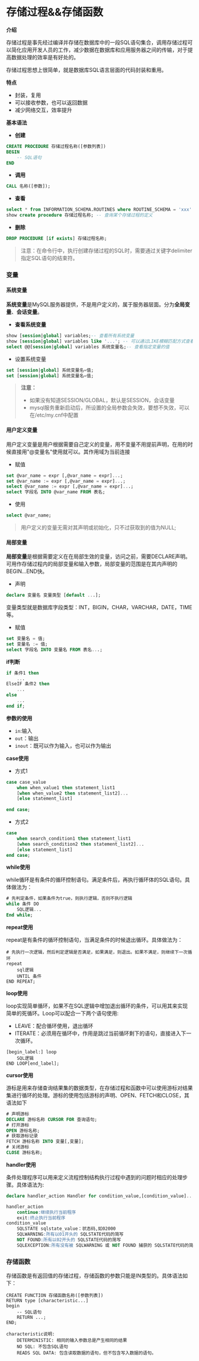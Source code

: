 # 存储过程&&存储函数

**介绍**

存储过程是事先经过编译并存储在数据库中的一段SQL语句集合，调用存储过程可以简化应用开发人员的工作，减少数据在数据库和应用服务器之间的传输，对于提高数据处理的效率是有好处的。

存储过程思想上很简单，就是数据库SQL语言层面的代码封装和重用。



**特点**

- 封装，复用
- 可以接收参数，也可以返回数据
- 减少网络交互，效率提升



**基本语法**

- **创建**

```sql
CREATE PROCEDURE 存储过程名称([参数列表])
BEGIN
	-- SQL语句
END
```

- **调用**

```sql
CALL 名称([参数]);
```

- **查看**

```sql 
select * from INFORMATION_SCHEMA.ROUTINES where ROUTINE_SCHEMA = 'xxx' ; -- 查询指定数据库的存储过程及状态信息
show create procedure 存储过程名称; -- 查询某个存储过程的定义
```

- **删除**

```sql
DROP PROCEDURE [if exists] 存储过程名称;
```



> 注意：在命令行中，执行创建存储过程的SQL时，需要通过关键字delimiter指定SQL语句的结束符。





### **变量**

#### 系统变量

**系统变量**是MySQL服务器提供，不是用户定义的，属于服务器层面。分为**全局变量**、**会话变量**。

- **查看系统变量**

```sql
show [session|global] variables;-- 查看所有系统变量
show [session|global] variables like '...'; -- 可以通过LIKE模糊匹配方式查看变量
select @@[session|global] variables 系统变量名;-- 查看指定变量的值
```

- 设置系统变量

```sql
set [session|global] 系统变量名=值;
set [session|global] 系统变量名=值;
```

> **注意：**
>
> - 如果没有知道SESSION/GLOBAL，默认是SESSION，会话变量
> - mysql服务重新启动后，所设置的全局参数会失效，要想不失效，可以在/etc/my.cnf中配置



#### 用户定义变量

用户定义变量是用户根据需要自己定义的变量，用不变量不用提前声明，在用的时候直接用"@变量名"使用就可以。其作用域为当前连接

- 赋值

```sql
set @var_name = expr [,@var_name = expr]...;
set @var_name := expr [,@var_name = expr]...;
select @var_name := expr [,@var_name = expr]...;
select 字段名 INTO @var_name FROM 表名;
```

- 使用

```sql
select @var_name;
```

> 用户定义的变量无需对其声明或初始化，只不过获取到的值为NULL;



#### **局部变量**

**局部变量**是根据需要定义在在局部生效的变量，访问之前，需要DECLARE声明。可用作存储过程内的局部变量和输入参数，局部变量的范围是在其内声明的BEGIN...END快。

- 声明

```sql
declare 变量名 变量类型 [default ...];
```

变量类型就是数据库字段类型：INT，BIGIN，CHAR，VARCHAR，DATE，TIME等。

- 赋值

```sql
set 变量名 = 值;
set 变量名 := 值;
select 字段名 INTO 变量名 FROM 表名...;
```





**if判断**

```sql
if 条件1 then
	...
ElseIF 条件2 then 
	...
else
	...
end if;
```



**参数的使用**

- `in`:输入
- `out`：输出
- `inout`：既可以作为输入，也可以作为输出



**case使用**

- 方式1

```sql
case case_value
	when when_value1 then statement_list1
	[when when_value2 then statement_list2]...
	[else statement_list]
	
end case;
```

- 方式2

```sql
case 
	when search_condition1 then statement_list1
	[when search_condition2 then statement_list2]...
	[else statement_list]
end case;
```



**while使用**

while循环是有条件的循环控制语句。满足条件后，再执行循环体的SQL语句。具体做法为：

```sql
# 先判定条件，如果条件为true，则执行逻辑，否则不执行逻辑
while 条件 DO
	SQL逻辑...
End while;
```



**repeat使用**

repeat是有条件的循环控制语句，当满足条件的时候退出循环。具体做法为：

```mysql
# 先执行一次逻辑，然后判定逻辑是否满足，如果满足，则退出。如果不满足，则继续下一次循环
repeat
	sql逻辑
	UNTIL 条件
END REPEAT;
```





**loop使用**

loop实现简单循环，如果不在SQL逻辑中增加退出循环的条件，可以用其来实现简单的死循环。Loop可以配合一下两个语句使用:

- LEAVE：配合循环使用，退出循环
- ITERATE：必须用在循环中，作用是跳过当前循环剩下的语句，直接进入下一次循环。

```mysql
[begin_label:] loop
	SQL逻辑
END LOOP[end_label];
```





**cursor使用**

游标是用来存储查询结果集的数据类型，在存储过程和函数中可以使用游标对结果集进行循环的处理。游标的使用包括游标的声明、OPEN、FETCH和CLOSE，其语法如下

```sql
# 声明游标
DECLARE 游标名称 CURSOR FOR 查询语句;
# 打开游标
OPEN 游标名称;
# 获取游标记录
FETCH 游标名称 INTO 变量[,变量];
# 关闭游标
CLOSE 游标名称;
```



**handler使用**

条件处理程序可以用来定义流程控制结构执行过程中遇到的问题时相应的处理步骤。具体语法为:

```sql
declare handler_action Handler for condition_value,[condition_value]...statement;

handler_action
	continue:继续执行当前程序
	exit:终止执行当前程序
condition_value
	SQLSTATE sqlstate_value：状态码,如02000
	SQLWARNING:所有以01开头的 SQLSTATE代码的简写
	NOT FOUND:所有以02开头的 SQLSTATE代码的简写
	SQLEXCEPTION:所有没有被 SQLWARNING 或 NOT FOUND 捕获的 SQLSTATE代码的简写
```





### 存储函数

存储函数是有返回值的存储过程，存储函数的参数只能是IN类型的。具体语法如下：

```mysql
CREATE FUNCTION 存储函数名称([参数列表])
RETURN type [characteristic...]
begin
	-- SQL语句
	RETURN ...;
END;

characteristic说明:
	DETERMINISTIC: 相同的输入参数总是产生相同的结果
    NO SQL: 不包含SQL语句
    READS SQL DATA: 包含读取数据的语句，但不包含写入数据的语句。
```

